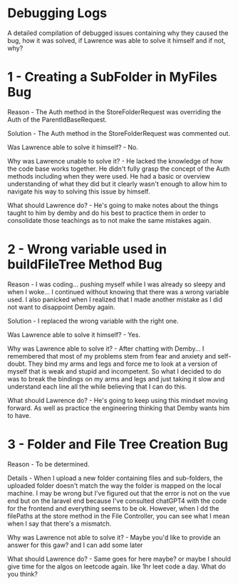 # Debugging Logs

A detailed compilation of debugged issues containing why they caused the bug, how it was solved, if Lawrence was able to solve it himself and if not, why?

# 1 - Creating a SubFolder in MyFiles Bug
Reason - The Auth method in the StoreFolderRequest was overriding the Auth of the ParentIdBaseRequest.

Solution - The Auth method in the StoreFolderRequest was commented out.

Was Lawrence able to solve it himself? - No.

Why was Lawrence unable to solve it? - He lacked the knowledge of how the code base works together. He didn't fully grasp the concept of the Auth methods including when they were used. He had a basic or overview understanding of what they did but it clearly wasn't enough to allow him to navigate his way to solving this issue by himself.

What should Lawrence do? - He's going to make notes about the things taught to him by demby and do his best to practice them in order to consolidate those teachings as to not make the same mistakes again.


# 2 - Wrong variable used in buildFileTree Method Bug
Reason - I was coding... pushing myself while I was already so sleepy and when I woke... I continued without knowing that there was a wrong variable used. I also panicked when I realized that I made another mistake as I did not want to disappoint Demby again.

Solution - I replaced the wrong variable with the right one.

Was Lawrence able to solve it himself? - Yes.

Why was Lawrence able to solve it? - After chatting with Demby... I remembered that most of my problems stem from fear and anxiety and self-doubt. They bind my arms and legs and force me to look at a version of myself that is weak and stupid and incompetent. So what I decided to do was to break the bindings on my arms and legs and just taking it slow and understand each line all the while believing that I can do this.

What should Lawrence do? - He's going to keep using this mindset moving forward. As well as practice the engineering thinking that Demby wants him to have.


# 3 - Folder and File Tree Creation Bug
Reason - To be determined.

Details - When I upload a new folder containing files and sub-folders, the uploaded folder doesn't match the way the folder is mapped on the local machine. I may be wrong but I've figured out that the error is not on the vue end but on the laravel end because I've consulted chatGPT4 with the code for the frontend and everything seems to be ok. However, when I dd the filePaths at the store method in the File Controller, you can see what I mean when I say that there's a mismatch.

Why was Lawrence not able to solve it? - Maybe you'd like to provide an answer for this gaw? and I can add some later

What should Lawrence do? - Same goes for here maybe? or maybe I should give time for the algos on leetcode again. like 1hr leet code a day. What do you think?
